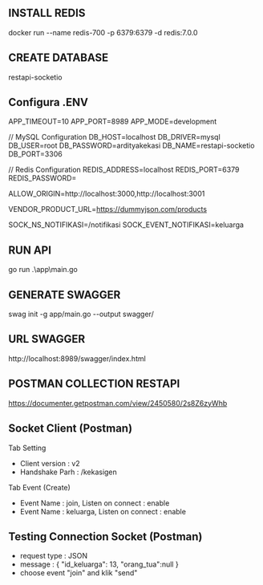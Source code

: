 ## INSTALL REDIS
docker run --name redis-700 -p 6379:6379 -d redis:7.0.0

## CREATE DATABASE 
restapi-socketio

## Configura .ENV
APP_TIMEOUT=10
APP_PORT=8989
APP_MODE=development

// MySQL Configuration
DB_HOST=localhost
DB_DRIVER=mysql
DB_USER=root
DB_PASSWORD=ardityakekasi
DB_NAME=restapi-socketio
DB_PORT=3306

// Redis Configuration
REDIS_ADDRESS=localhost
REDIS_PORT=6379
REDIS_PASSWORD=

ALLOW_ORIGIN=http://localhost:3000,http://localhost:3001

VENDOR_PRODUCT_URL=https://dummyjson.com/products

SOCK_NS_NOTIFIKASI=/notifikasi
SOCK_EVENT_NOTIFIKASI=keluarga

## RUN API
go run .\app\main.go

## GENERATE SWAGGER
swag init -g app/main.go --output swagger/


## URL SWAGGER
http://localhost:8989/swagger/index.html

## POSTMAN COLLECTION RESTAPI
https://documenter.getpostman.com/view/2450580/2s8Z6zyWhb

## Socket Client (Postman)
Tab Setting 
- Client version : v2
- Handshake Parh : /kekasigen

Tab Event (Create)
- Event Name : join, Listen on connect : enable
- Event Name : keluarga, Listen on connect : enable


## Testing Connection Socket (Postman)
- request type : JSON
- message : {   "id_keluarga": 13, "orang_tua":null }
- choose event "join" and klik "send"
